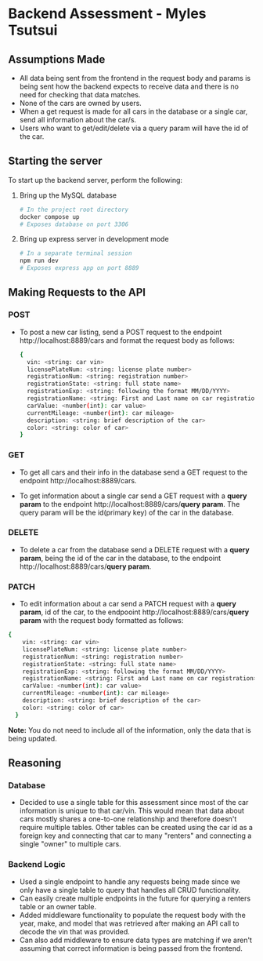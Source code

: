 # Backend Assessment - Myles Tsutsui

## Assumptions Made

- All data being sent from the frontend in the request body and params is being sent how the backend expects to receive data and there is no need for checking that data matches.
- None of the cars are owned by users.
- When a get request is made for all cars in the database or a single car, send all information about the car/s.
- Users who want to get/edit/delete via a query param will have the id of the car.
## Starting the server

To start up the backend server, perform the following:

1. Bring up the MySQL database

    ```bash
    # In the project root directory
    docker compose up
    # Exposes database on port 3306
    ```

2. Bring up express server in development mode

    ```bash
    # In a separate terminal session
    npm run dev
    # Exposes express app on port 8889
    ```

## Making Requests to the API
### POST
- To post a new car listing, send a POST request to the endpoint http://localhost:8889/cars and format the request body as follows:
  ```bash
  {
    vin: <string: car vin>
    licensePlateNum: <string: license plate number>
    registrationNum: <string: registration number>
    registrationState: <string: full state name>
    registrationExp: <string: following the format MM/DD/YYYY>
    registrationName: <string: First and Last name on car registration>
    carValue: <number(int): car value>
    currentMileage: <number(int): car mileage>
    description: <string: brief description of the car>
    color: <string: color of car>
  }
  ```

### GET
- To get all cars and their info in the database send a GET request to the endpoint http://localhost:8889/cars.

- To get information about a single car send a GET request with a **query param** to the endpoint http://localhost:8889/cars/**query param**. The query param will be the id(primary key) of the car in the database.

### DELETE
- To delete a car from the database send a DELETE request with a **query param**, being the id of the car in the database, to the endpoint http://localhost:8889/cars/**query param**.

### PATCH
- To edit information about a car send a PATCH request with a **query param**, id of the car, to the endpooint http://localhost:8889/cars/**query param** with the request body formatted as follows:
```bash
{
    vin: <string: car vin>
    licensePlateNum: <string: license plate number>
    registrationNum: <string: registration number>
    registrationState: <string: full state name>
    registrationExp: <string: following the format MM/DD/YYYY>
    registrationName: <string: First and Last name on car registration>
    carValue: <number(int): car value>
    currentMileage: <number(int): car mileage>
    description: <string: brief description of the car>
    color: <string: color of car>
  }
  ```
  **Note:** You do not need to include all of the information, only the data that is being updated.

## Reasoning

### Database

- Decided to use a single table for this assessment since most of the car information is unique to that car/vin. This would mean that data about cars mostly shares a one-to-one relationship and therefore doesn't require multiple tables. Other tables can be created using the car id as a foreign key and connecting that car to many "renters" and connecting a single "owner" to multiple cars.

### Backend Logic

- Used a single endpoint to handle any requests being made since we only have a single table to query that handles all CRUD functionality.
- Can easily create multiple endpoints in the future for querying a renters table or an owner table.
- Added middleware functionality to populate the request body with the year, make, and model that was retrieved after making an API call to decode the vin that was provided.
- Can also add middleware to ensure data types are matching if we aren't assuming that correct information is being passed from the frontend.